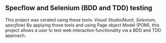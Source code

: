 Specflow and Selenium (BDD and TDD) testing
--------------------------------------------
This project was cerated using these tools:
*Visual Studio(Nunit, Selenium, specflow)*
By applying those tools and using Page object Model (POM), this project 
allows a user to test web interaction functionality via a BDD and TDD approach.


